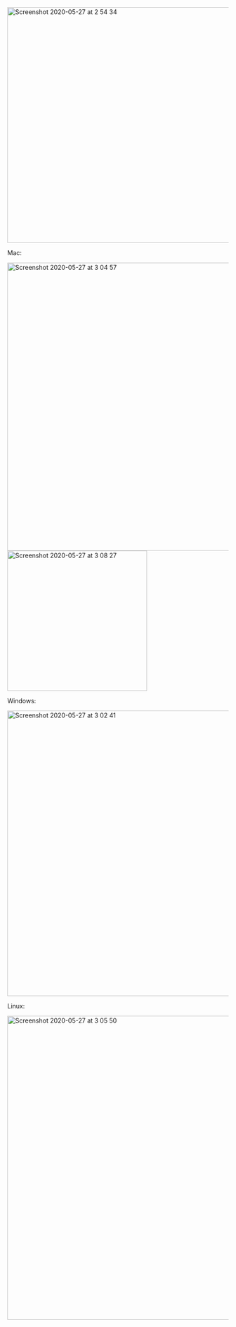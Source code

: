 <img width="535" alt="Screenshot 2020-05-27 at 2 54 34" src="https://user-images.githubusercontent.com/10086608/82962452-eefc2900-9fc8-11ea-8f1f-151c1e8ca2ac.png">

Mac:


<img width="654" alt="Screenshot 2020-05-27 at 3 04 57" src="https://user-images.githubusercontent.com/10086608/82962720-a729d180-9fc9-11ea-8589-de5cac403bcd.png">


<img width="318" alt="Screenshot 2020-05-27 at 3 08 27" src="https://user-images.githubusercontent.com/10086608/82962554-35ea1e80-9fc9-11ea-8379-7cecccbb6ae8.png">

Windows:


<img width="648" alt="Screenshot 2020-05-27 at 3 02 41" src="https://user-images.githubusercontent.com/10086608/82962758-c9bbea80-9fc9-11ea-8fef-2b4888082161.png">

Linux:


<img width="690" alt="Screenshot 2020-05-27 at 3 05 50" src="https://user-images.githubusercontent.com/10086608/82962800-e9eba980-9fc9-11ea-8768-cf3ddfc927ad.png">
